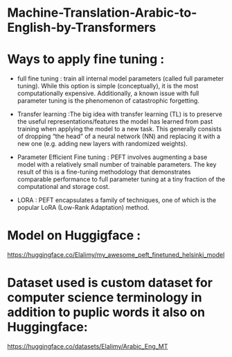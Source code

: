 # Machine-Translation-Arabic-to-English-by-Transformers
# Ways to apply fine tuning :

- full fine tuning : train all internal model parameters (called full parameter tuning). While this option is simple (conceptually), it is the most computationally expensive. Additionally, a known issue with full parameter tuning is the phenomenon of catastrophic forgetting.

- Transfer learning :The big idea with transfer learning (TL) is to preserve the useful representations/features the model has learned from past training when applying the model to a new task. This generally consists of dropping “the head” of a neural network (NN) and replacing it with a new one (e.g. adding new layers with randomized weights).

- Parameter Efficient Fine tuning : PEFT involves augmenting a base model with a relatively small number of trainable parameters. The key result of this is a fine-tuning methodology that demonstrates comparable performance to full parameter tuning at a tiny fraction of the computational and storage cost.

- LORA : PEFT encapsulates a family of techniques, one of which is the popular LoRA (Low-Rank Adaptation) method.

# Model on Huggigface :
  https://huggingface.co/Elalimy/my_awesome_peft_finetuned_helsinki_model

# Dataset used is custom dataset for computer science terminology in addition to puplic words it also on Huggingface:
   https://huggingface.co/datasets/Elalimy/Arabic_Eng_MT




